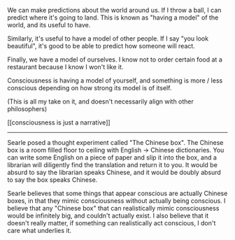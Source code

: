 We can make predictions about the world around us. If I throw a ball, I can predict where it's going to land. This is known as "having a model" of the world, and its useful to have.

Similarly, it's useful to have a model of other people. If I say "you look beautiful", it's good to be able to predict how someone will react.

Finally, we have a model of ourselves. I know not to order certain food at a restaurant because I know I won't like it.

Consciousness is having a model of yourself, and something is more / less conscious depending on how strong its model is of itself.

(This is all my take on it, and doesn't necessarily align with other philosophers)

[[consciousness is just a narrative]]

----------------

Searle posed a thought experiment called "The Chinese box". The Chinese box is a room filled floor to ceiling with English -> Chinese dictionaries. You can write some English on a piece of paper and slip it into the box, and a librarian will diligently find the translation and return it to you. It would be absurd to say the librarian speaks Chinese, and it would be doubly absurd to say the box speaks Chinese.

Searle believes that some things that appear conscious are actually Chinese boxes, in that they mimic consciousness without actually being conscious. I believe that any "Chinese box" that can realistically mimic consciousness would be infinitely big, and couldn't actually exist. I also believe that it doesn't really matter, if something can realistically act conscious, I don't care what underlies it.

